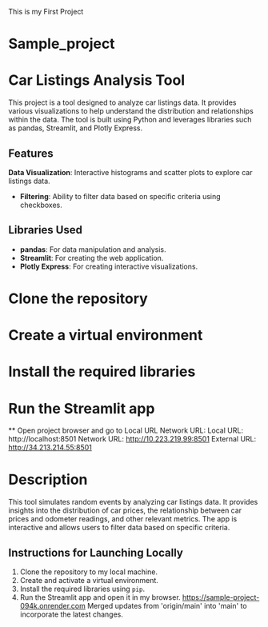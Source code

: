 This is my First Project
# Sample_project

# Car Listings Analysis Tool
This project is a tool designed to analyze car listings data. It provides various visualizations to help understand the distribution and relationships within the data. The tool is built using Python and leverages libraries such as pandas, Streamlit, and Plotly Express.

## Features
 **Data Visualization**: Interactive histograms and scatter plots to explore car listings data.
- **Filtering**: Ability to filter data based on specific criteria using checkboxes.

## Libraries Used
- **pandas**: For data manipulation and analysis.
- **Streamlit**: For creating the web application.
- **Plotly Express**: For creating interactive visualizations.

# Clone the repository
# Create a virtual environment
# Install the required libraries
# Run the Streamlit app
** Open project browser and go to Local URL
  Network URL: Local URL: http://localhost:8501
  Network URL: http://10.223.219.99:8501
  External URL: http://34.213.214.55:8501


# Description

This tool simulates random events by analyzing car listings data. It provides insights into the distribution of car prices, the relationship between car prices and odometer readings, and other relevant metrics. The app is interactive and allows users to filter data based on specific criteria.

## Instructions for Launching Locally
1. Clone the repository to my local machine.
2. Create and activate a virtual environment.
3. Install the required libraries using `pip`.
4. Run the Streamlit app and open it in my browser.
https://sample-project-094k.onrender.com
Merged updates from 'origin/main' into 'main' to incorporate the latest changes.
